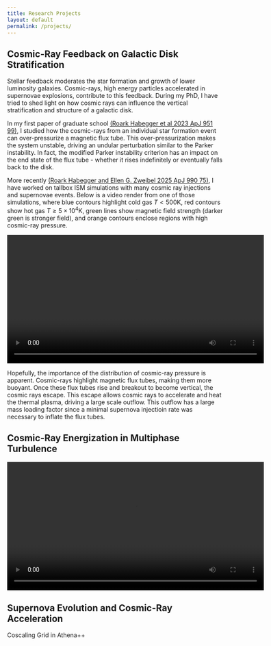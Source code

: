 ```yaml
---
title: Research Projects
layout: default
permalink: /projects/
---
```


## Cosmic-Ray Feedback on Galactic Disk Stratification

Stellar feedback moderates the star formation and growth of lower luminosity galaxies. Cosmic-rays, high energy particles accelerated in supernovae explosions, contribute to this feedback. During my PhD, I have tried to shed light on how cosmic rays can influence the vertical stratification and structure of a galactic disk.

In my first paper of graduate school [(Roark Habegger et al 2023 ApJ 951 99)](https://iopscience.iop.org/article/10.3847/1538-4357/accf8e), I studied how the cosmic-rays from an individual star formation event can over-pressurize a magnetic flux tube. This over-pressurization makes the system unstable, driving an undular perturbation similar to the Parker instability. In fact, the modified Parker instability criterion has an impact on the end state of the flux tube - whether it rises indefinitely or eventually falls back to the disk.

More recently [(Roark Habegger and Ellen G. Zweibel 2025 ApJ 990 75)](https://iopscience.iop.org/article/10.3847/1538-4357/adf4d7), I have worked on tallbox ISM simulations with many cosmic ray injections and supernovae events. Below is a video render from one of those simulations, where blue contours highlight cold gas $T<500\mathrm{K}$, red contours show hot gas $T\geq 5\times 10^4 \mathrm{K}$, green lines show magnetic field strength (darker green is stronger field), and orange contours enclose regions with high cosmic-ray pressure.

<video height="300px" controls>
  <source src="/assets/paraviewNew.mp4" type="video/mp4">
</video>

Hopefully, the importance of the distribution of cosmic-ray pressure is apparent. Cosmic-rays highlight magnetic flux tubes, making them more buoyant. Once these flux tubes rise and breakout to become vertical, the cosmic rays escape. This escape allows cosmic rays to accelerate and heat the thermal plasma, driving a large scale outflow. This outflow has a large mass loading factor since a minimal supernova injectioin rate was necessary to inflate the flux tubes. 

## Cosmic-Ray Energization in Multiphase Turbulence



<video height="300px" controls>
  <source src="/assets/gammaLumDensTemp.mp4" type="video/mp4">
</video>


## Supernova Evolution and Cosmic-Ray Acceleration
Coscaling Grid in Athena++
